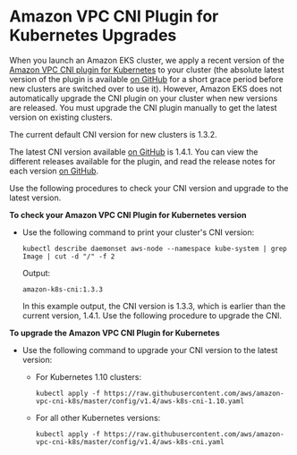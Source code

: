 # Amazon VPC CNI Plugin for Kubernetes Upgrades<a name="cni-upgrades"></a>

When you launch an Amazon EKS cluster, we apply a recent version of the [Amazon VPC CNI plugin for Kubernetes](https://github.com/aws/amazon-vpc-cni-k8s) to your cluster \(the absolute latest version of the plugin is available [on GitHub](https://github.com/aws/amazon-vpc-cni-k8s/releases) for a short grace period before new clusters are switched over to use it\)\. However, Amazon EKS does not automatically upgrade the CNI plugin on your cluster when new versions are released\. You must upgrade the CNI plugin manually to get the latest version on existing clusters\.

The current default CNI version for new clusters is 1\.3\.2\.

The latest CNI version available [on GitHub](https://github.com/aws/amazon-vpc-cni-k8s/releases) is 1\.4\.1\. You can view the different releases available for the plugin, and read the release notes for each version [on GitHub](https://github.com/aws/amazon-vpc-cni-k8s/releases)\.

Use the following procedures to check your CNI version and upgrade to the latest version\.

**To check your Amazon VPC CNI Plugin for Kubernetes version**
+ Use the following command to print your cluster's CNI version:

  ```
  kubectl describe daemonset aws-node --namespace kube-system | grep Image | cut -d "/" -f 2
  ```

  Output:

  ```
  amazon-k8s-cni:1.3.3
  ```

  In this example output, the CNI version is 1\.3\.3, which is earlier than the current version, 1\.4\.1\. Use the following procedure to upgrade the CNI\.

**To upgrade the Amazon VPC CNI Plugin for Kubernetes**
+ Use the following command to upgrade your CNI version to the latest version:
  + For Kubernetes 1\.10 clusters:

    ```
    kubectl apply -f https://raw.githubusercontent.com/aws/amazon-vpc-cni-k8s/master/config/v1.4/aws-k8s-cni-1.10.yaml
    ```
  + For all other Kubernetes versions:

    ```
    kubectl apply -f https://raw.githubusercontent.com/aws/amazon-vpc-cni-k8s/master/config/v1.4/aws-k8s-cni.yaml
    ```